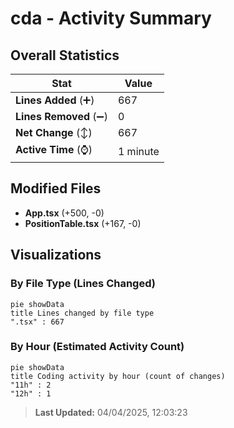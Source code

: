 # cda - Activity Summary 

## Overall Statistics

| Stat                   | Value                                                             |
| ---------------------- | ----------------------------------------------------------------- |
| **Lines Added** (➕)   | 667                                          |
| **Lines Removed** (➖) | 0                                        |
| **Net Change** (↕)    | 667                |
| **Active Time** (⌚)   | 1 minute |


## Modified Files
- **App.tsx** (+500, -0)
- **PositionTable.tsx** (+167, -0)

## Visualizations

### By File Type (Lines Changed)

```mermaid
pie showData
title Lines changed by file type
".tsx" : 667
```

### By Hour (Estimated Activity Count)

```mermaid
pie showData
title Coding activity by hour (count of changes)
"11h" : 2
"12h" : 1
```


> **Last Updated:** 04/04/2025, 12:03:23